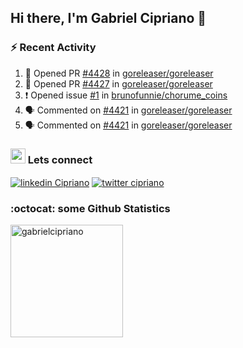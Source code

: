 ## Hi there, I'm Gabriel Cipriano 👋


### :zap: Recent Activity
<!--START_SECTION:activity-->
1. 💪 Opened PR [#4428](https://github.com/goreleaser/goreleaser/pull/4428) in [goreleaser/goreleaser](https://github.com/goreleaser/goreleaser)
2. 💪 Opened PR [#4427](https://github.com/goreleaser/goreleaser/pull/4427) in [goreleaser/goreleaser](https://github.com/goreleaser/goreleaser)
3. ❗ Opened issue [#1](https://github.com/brunofunnie/chorume_coins/issues/1) in [brunofunnie/chorume_coins](https://github.com/brunofunnie/chorume_coins)
4. 🗣 Commented on [#4421](https://github.com/goreleaser/goreleaser/issues/4421#issuecomment-1816350914) in [goreleaser/goreleaser](https://github.com/goreleaser/goreleaser)
5. 🗣 Commented on [#4421](https://github.com/goreleaser/goreleaser/issues/4421#issuecomment-1812807721) in [goreleaser/goreleaser](https://github.com/goreleaser/goreleaser)
<!--END_SECTION:activity-->

### <img src="https://media3.giphy.com/media/S4CNuVzv50UH6gG5AN/giphy.gif?cid=ecf05e47dbmkqif1p4g2lpyegp44k864gkmp9p7bzp2k9hxh&ep=v1_stickers_search&rid=giphy.gif&ct=s" height="24"></img> Lets connect 
<a href="https://www.linkedin.com/in/gabrielcipriano/" target="blank"><img align="center" src="https://img.shields.io/badge/linkedin-%230077B5.svg?&style=for-the-badge&logo=linkedin&logoColor=white" alt="linkedin Cipriano" /></a> <a href="https://twitter.com/ciprigabs" target="blank"><img align="center" src="https://img.shields.io/badge/Twitter-1DA1F2?style=for-the-badge&logo=twitter&logoColor=white" alt="twitter cipriano" /></a>

### :octocat: some Github Statistics

<div>
  <a href="https://github.com/gabrielcipriano">
  <img height="180" src="https://github-readme-stats.vercel.app/api?username=gabrielcipriano&count_private=true&show_icons=true&theme=nord" alt="gabrielcipriano"/>
  </a>
</div>
